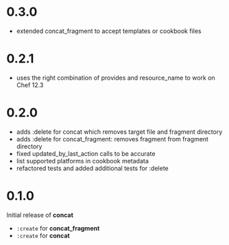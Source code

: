 # 0.3.0
- extended concat_fragment to accept templates or cookbook files

# 0.2.1
- uses the right combination of provides and resource_name to
  work on Chef 12.3

# 0.2.0
- adds :delete for concat which removes target file and fragment
	directory
- adds :delete for concat_fragment: removes fragment from fragment
	directory
- fixed updated_by_last_action calls to be accurate
- list supported platforms in cookbook metadata
- refactored tests and added additional tests for :delete

# 0.1.0

Initial release of **concat**
- `:create` for **concat_fragment**
- `:create` for **concat**
